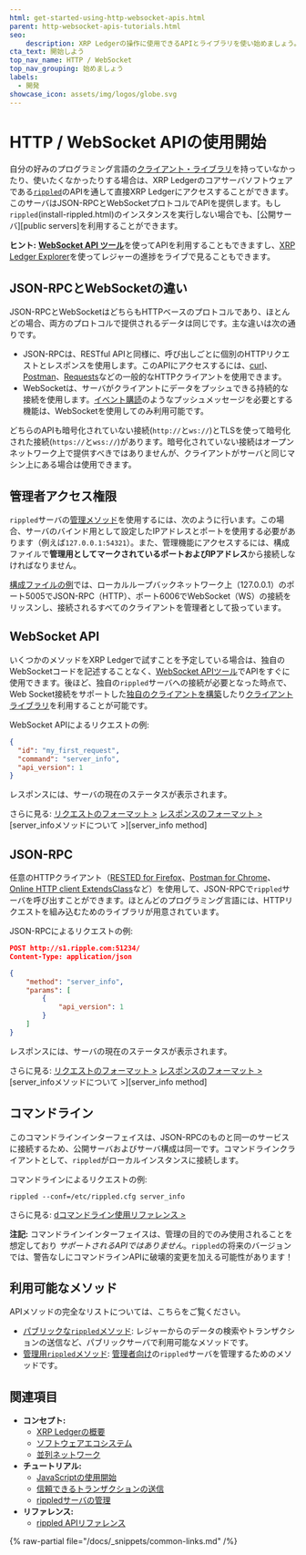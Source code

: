 ```yaml
---
html: get-started-using-http-websocket-apis.html
parent: http-websocket-apis-tutorials.html
seo:
    description: XRP Ledgerの操作に使用できるAPIとライブラリを使い始めましょう。
cta_text: 開始しよう
top_nav_name: HTTP / WebSocket
top_nav_grouping: 始めましょう
labels:
  - 開発
showcase_icon: assets/img/logos/globe.svg
---
```

# HTTP / WebSocket APIの使用開始

自分の好みのプログラミング言語の[クライアント・ライブラリ](../../references/client-libraries.md)を持っていなかったり、使いたくなかったりする場合は、XRP Ledgerのコアサーバソフトウェアである[`rippled`](../../concepts/networks-and-servers/index.md)のAPIを通して直接XRP Ledgerにアクセスすることができます。このサーバはJSON-RPCとWebSocketプロトコルでAPIを提供します。もし`rippled`(install-rippled.html)のインスタンスを実行しない場合でも、[公開サーバ][public servers]を利用することができます。

**ヒント:** [**WebSocket API ツール**](/resources/dev-tools/websocket-api-tool)を使ってAPIを利用することもできますし、[XRP Ledger Explorer](https://livenet.xrpl.org/)を使ってレジャーの進捗をライブで見ることもできます。

## JSON-RPCとWebSocketの違い

JSON-RPCとWebSocketはどちらもHTTPベースのプロトコルであり、ほとんどの場合、両方のプロトコルで提供されるデータは同じです。主な違いは次の通りです。

- JSON-RPCは、RESTful APIと同様に、呼び出しごとに個別のHTTPリクエストとレスポンスを使用します。このAPIにアクセスするには、[curl](https://curl.se/)、[Postman](https://www.postman.com/downloads/)、[Requests](https://requests.readthedocs.io/)などの一般的なHTTPクライアントを使用できます。
- WebSocketは、サーバがクライアントにデータをプッシュできる持続的な接続を使用します。[イベント購読](../../references/http-websocket-apis/public-api-methods/subscription-methods/subscribe.md)のようなプッシュメッセージを必要とする機能は、WebSocketを使用してのみ利用可能です。

どちらのAPIも暗号化されていない接続(`http://`と`ws://`)とTLSを使って暗号化された接続(`https://`と`wss://`)があります。暗号化されていない接続はオープンネットワーク上で提供すべきではありませんが、クライアントがサーバと同じマシン上にある場合は使用できます。


## 管理者アクセス権限

`rippled`サーバの[管理メソッド](../../references/http-websocket-apis/admin-api-methods/index.md)を使用するには、次のように行います。この場合、サーバのバインド用として設定したIPアドレスとポートを使用する必要があります（例えば`127.0.0.1:54321`）。また、管理機能にアクセスするには、構成ファイルで**管理用としてマークされているポートおよびIPアドレス**から接続しなければなりません。

[構成ファイルの例](https://github.com/XRPLF/rippled/blob/8429dd67e60ba360da591bfa905b58a35638fda1/cfg/rippled-example.cfg#L1050-L1073)では、ローカルループバックネットワーク上（127.0.0.1）のポート5005でJSON-RPC（HTTP）、ポート6006でWebSocket（WS）の接続をリッスンし、接続されるすべてのクライアントを管理者として扱っています。


## WebSocket API

いくつかのメソッドをXRP Ledgerで試すことを予定している場合は、独自のWebSocketコードを記述することなく、[WebSocket APIツール](/resources/dev-tools/websocket-api-tool)でAPIをすぐに使用できます。後ほど、独自の`rippled`サーバへの接続が必要となった時点で、Web Socket接続をサポートした[独自のクライアントを構築](monitor-incoming-payments-with-websocket.md)したり[クライアントライブラリ](../../references/client-libraries.md)を利用することが可能です。

WebSocket APIによるリクエストの例:

```json
{
  "id": "my_first_request",
  "command": "server_info",
  "api_version": 1
}
```

レスポンスには、サーバの現在のステータスが表示されます。

さらに見る: [リクエストのフォーマット >](../../references/http-websocket-apis/api-conventions/request-formatting.md) [レスポンスのフォーマット >](../../references/http-websocket-apis/api-conventions/response-formatting.md) [server_infoメソッドについて >][server_info method]

## JSON-RPC

任意のHTTPクライアント（[RESTED for Firefox](https://addons.mozilla.org/en-US/firefox/addon/rested/)、[Postman for Chrome](https://chrome.google.com/webstore/detail/postman/fhbjgbiflinjbdggehcddcbncdddomop?hl=en)、[Online HTTP client ExtendsClass](https://extendsclass.com/rest-client-online.html)など）を使用して、JSON-RPCで`rippled`サーバを呼び出すことができます。ほとんどのプログラミング言語には、HTTPリクエストを組み込むためのライブラリが用意されています。

JSON-RPCによるリクエストの例:

```json
POST http://s1.ripple.com:51234/
Content-Type: application/json

{
    "method": "server_info",
    "params": [
        {
            "api_version": 1
        }
    ]
}
```

レスポンスには、サーバの現在のステータスが表示されます。

さらに見る: [リクエストのフォーマット >](../../references/http-websocket-apis/api-conventions/request-formatting.md#json-rpcフォーマット) [レスポンスのフォーマット >](../../references/http-websocket-apis/api-conventions/response-formatting.md) [server_infoメソッドについて >][server_info method]

## コマンドライン

このコマンドラインインターフェイスは、JSON-RPCのものと同一のサービスに接続するため、公開サーバおよびサーバ構成は同一です。コマンドラインクライアントとして、`rippled`がローカルインスタンスに接続します。

コマンドラインによるリクエストの例:

```
rippled --conf=/etc/rippled.cfg server_info
```

さらに見る: [dコマンドライン使用リファレンス >](../../infrastructure/commandline-usage.md)

**注記:** コマンドラインインターフェイスは、管理の目的でのみ使用されることを想定しており _サポートされるAPIではありません_。`rippled`の将来のバージョンでは、警告なしにコマンドラインAPIに破壊的変更を加える可能性があります！

## 利用可能なメソッド

APIメソッドの完全なリストについては、こちらをご覧ください。

- [パブリックな`rippled`メソッド](../../references/http-websocket-apis/public-api-methods/index.md): レジャーからのデータの検索やトランザクションの送信など、パブリックサーバで利用可能なメソッドです。
- [管理用`rippled`メソッド](../../references/http-websocket-apis/admin-api-methods/index.md): [管理者向け](../../infrastructure/installation/install-rippled-on-ubuntu.md)の`rippled`サーバを管理するためのメソッドです。


## 関連項目

- **コンセプト:**
  - [XRP Ledgerの概要](/about/)
  - [ソフトウェアエコシステム](../../introduction/software-ecosystem.md)
  - [並列ネットワーク](../../concepts/networks-and-servers/parallel-networks.md)
- **チュートリアル:**
  - [JavaScriptの使用開始](get-started.md)
  - [信頼できるトランザクションの送信](../../concepts/transactions/reliable-transaction-submission.md)
  - [rippledサーバの管理](../../infrastructure/installation/install-rippled-on-ubuntu.md)
- **リファレンス:**
  - [rippled APIリファレンス](../../references/http-websocket-apis/index.md)

{% raw-partial file="/docs/_snippets/common-links.md" /%}
